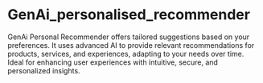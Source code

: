 # GenAi_personalised_recommender
GenAi Personal Recommender offers tailored suggestions based on your preferences. It uses advanced AI to provide relevant recommendations for products, services, and experiences, adapting to your needs over time. Ideal for enhancing user experiences with intuitive, secure, and personalized insights.
